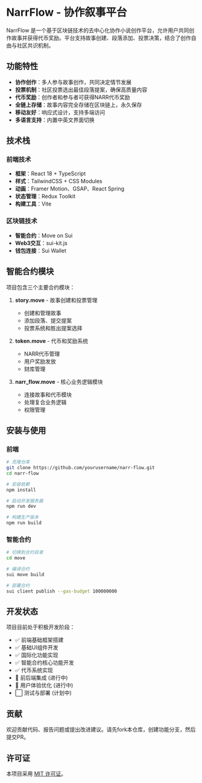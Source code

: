 # NarrFlow - 协作叙事平台

NarrFlow 是一个基于区块链技术的去中心化协作小说创作平台，允许用户共同创作故事并获得代币奖励。平台支持故事创建、段落添加、投票决策，结合了创作自由与社区共识机制。

## 功能特性

- **协作创作**：多人参与故事创作，共同决定情节发展
- **投票机制**：社区投票选出最佳段落提案，确保高质量内容
- **代币奖励**：创作者和参与者可获得NARR代币奖励
- **全链上存储**：故事内容完全存储在区块链上，永久保存
- **移动友好**：响应式设计，支持多端访问
- **多语言支持**：内置中英文界面切换

## 技术栈

### 前端技术
- **框架**：React 18 + TypeScript
- **样式**：TailwindCSS + CSS Modules
- **动画**：Framer Motion、GSAP、React Spring
- **状态管理**：Redux Toolkit
- **构建工具**：Vite

### 区块链技术
- **智能合约**：Move on Sui
- **Web3交互**：sui-kit.js
- **钱包连接**：Sui Wallet

## 智能合约模块

项目包含三个主要合约模块：

1. **story.move** - 故事创建和投票管理
   - 创建和管理故事
   - 添加段落、提交提案
   - 投票系统和胜出提案选择

2. **token.move** - 代币和奖励系统
   - NARR代币管理
   - 用户奖励发放
   - 财库管理

3. **narr_flow.move** - 核心业务逻辑模块
   - 连接故事和代币模块
   - 处理复合业务逻辑
   - 权限管理

## 安装与使用

### 前端

```bash
# 克隆仓库
git clone https://github.com/yourusername/narr-flow.git
cd narr-flow

# 安装依赖
npm install

# 启动开发服务器
npm run dev

# 构建生产版本
npm run build
```

### 智能合约

```bash
# 切换到合约目录
cd move

# 编译合约
sui move build

# 部署合约
sui client publish --gas-budget 100000000
```

## 开发状态

项目目前处于积极开发阶段：

- ✅ 前端基础框架搭建
- ✅ 基础UI组件开发
- ✅ 国际化功能实现
- ✅ 智能合约核心功能开发
- ✅ 代币系统实现
- 🔄 前后端集成 (进行中)
- 🔄 用户体验优化 (进行中)
- ⬜ 测试与部署 (计划中)

## 贡献

欢迎贡献代码、报告问题或提出改进建议。请先fork本仓库，创建功能分支，然后提交PR。

## 许可证

本项目采用 [MIT 许可证](LICENSE)。
